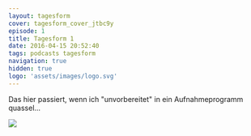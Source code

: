```yaml
---
layout: tagesform
cover: tagesform_cover_jtbc9y
episode: 1
title: Tagesform 1
date: 2016-04-15 20:52:40
tags: podcasts tagesform
navigation: true
hidden: true
logo: 'assets/images/logo.svg'
---
```


Das hier passiert, wenn ich "unvorbereitet" in ein Aufnahmeprogramm quassel...

<!-- more -->

<img src="https://res.cloudinary.com/xiphe/image/upload/c_scale,w_600/v1460755515/tagesform1_c7ld9y.png">
